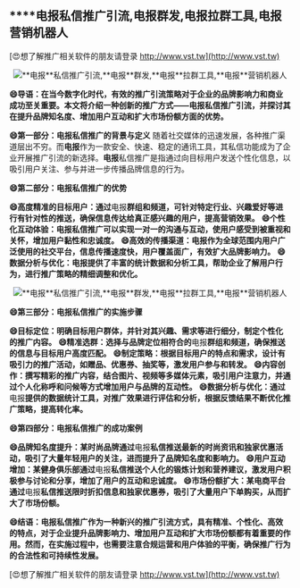 ## ****电报**私信推广引流,**电报**群发,**电报**拉群工具,**电报**营销机器人**

[😍想了解推广相关软件的朋友请登录 http://www.vst.tw](http://www.vst.tw)

 <center><img src="https://vst.tw/MP4/tuiguang/png/8.png" alt="**电报**私信推广引流,**电报**群发,**电报**拉群工具,**电报**营销机器人"></center>

**😄导语：在当今数字化时代，有效的推广引流策略对于企业的品牌影响力和商业成功至关重要。本文将介绍一种创新的推广方式——**电报**私信推广引流，并探讨其在提升品牌知名度、增加用户互动和扩大市场份额方面的优势。**

**😄第一部分：**电报**私信推广的背景与定义**
随着社交媒体的迅速发展，各种推广渠道层出不穷。而**电报**作为一款安全、快速、稳定的通讯工具，其私信功能成为了企业开展推广引流的新选择。**电报**私信推广是指通过向目标用户发送个性化信息，以吸引用户关注、参与并进一步传播品牌信息的行为。

**😄第二部分：**电报**私信推广的优势**

**😄高度精准的目标用户：通过**电报**群组和频道，可针对特定行业、兴趣爱好等进行有针对性的推送，确保信息传达给真正感兴趣的用户，提高营销效果。**
**😄个性化互动体验：**电报**私信推广可以实现一对一的沟通与互动，使用户感受到被重视和关怀，增加用户黏性和忠诚度。**
**😄高效的传播渠道：**电报**作为全球范围内用户广泛使用的社交平台，信息传播速度快，用户覆盖面广，有效扩大品牌影响力。**
**😄数据分析与优化：**电报**提供了丰富的统计数据和分析工具，帮助企业了解用户行为，进行推广策略的精细调整和优化。**

 <center><img src="https://vst.tw/MP4/tuiguang/png/0.png" alt="**电报**私信推广引流,**电报**群发,**电报**拉群工具,**电报**营销机器人"></center>

**😄第三部分：**电报**私信推广的实施步骤**

**😄目标定位：明确目标用户群体，并针对其兴趣、需求等进行细分，制定个性化的推广内容。**
**😄精准选群：选择与品牌定位相符合的**电报**群组和频道，确保推送的信息与目标用户高度匹配。**
**😄制定策略：根据目标用户的特点和需求，设计有吸引力的推广活动，如赠品、优惠券、抽奖等，激发用户参与和转发。**
**😄内容创作：撰写精彩的推广内容，结合图片、视频等多媒体元素，吸引用户注意力，并通过个人化称呼和问候等方式增加用户与品牌的互动性。**
**😄数据分析与优化：通过**电报**提供的数据统计工具，对推广效果进行评估和分析，根据反馈结果不断优化推广策略，提高转化率。**

**😄第四部分：**电报**私信推广的成功案例**

**😄品牌知名度提升：某时尚品牌通过**电报**私信推送最新的时尚资讯和独家优惠活动，吸引了大量年轻用户的关注，进而提升了品牌知名度和影响力。**
**😄用户互动增加：某健身俱乐部通过**电报**私信推送个人化的锻炼计划和营养建议，激发用户积极参与讨论和分享，增加了用户的互动和忠诚度。**
**😄市场份额扩大：某电商平台通过**电报**私信推送限时折扣信息和独家优惠券，吸引了大量用户下单购买，从而扩大了市场份额。**

**😄结语：**电报**私信推广作为一种新兴的推广引流方式，具有精准、个性化、高效的特点，对于企业提升品牌影响力、增加用户互动和扩大市场份额都有着重要的作用。然而，在实施过程中，也需要注意合规运营和用户体验的平衡，确保推广行为的合法性和可持续性发展。**

[😍想了解推广相关软件的朋友请登录 http://www.vst.tw](http://www.vst.tw)



